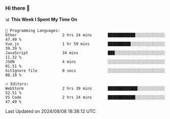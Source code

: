 ### Hi there 👋

<!--
**asdf12303116/asdf12303116** is a ✨ _special_ ✨ repository because its `README.md` (this file) appears on your GitHub profile.

Here are some ideas to get you started:

- 🔭 I’m currently working on ...
- 🌱 I’m currently learning ...
- 👯 I’m looking to collaborate on ...
- 🤔 I’m looking for help with ...
- 💬 Ask me about ...
- 📫 How to reach me: ...
- 😄 Pronouns: ...
- ⚡ Fun fact: ...
-->

<!--START_SECTION:waka-->
📊 **This Week I Spent My Time On** 

```text
💬 Programming Languages: 
Other                    2 hrs 24 mins       ████████████░░░░░░░░░░░░░   47.49 % 
Vue.js                   1 hr 59 mins        ██████████░░░░░░░░░░░░░░░   39.39 % 
JavaScript               34 mins             ███░░░░░░░░░░░░░░░░░░░░░░   11.32 % 
JSON                     4 mins              ░░░░░░░░░░░░░░░░░░░░░░░░░   01.51 % 
GitIgnore file           0 secs              ░░░░░░░░░░░░░░░░░░░░░░░░░   00.19 % 

🔥 Editors: 
WebStorm                 2 hrs 39 mins       █████████████░░░░░░░░░░░░   52.51 % 
VS Code                  2 hrs 24 mins       ████████████░░░░░░░░░░░░░   47.49 % 
```


 Last Updated on 2024/08/08 18:38:12 UTC
<!--END_SECTION:waka-->
